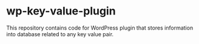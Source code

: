 # wp-key-value-plugin
This repository contains code for WordPress plugin that stores information into database related to any key value pair.
